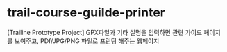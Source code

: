 # trail-course-guilde-printer

[Trailine Prototype Project] GPX파일과 기타 설명을 입력하면 관련 가이드 페이지를 보여주고, PDf/JPG/PNG 파일로 프린팅 해주는 웹페이지